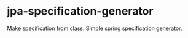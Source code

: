 # jpa-specification-generator
Make specification from class. Simple spring specification generator.
